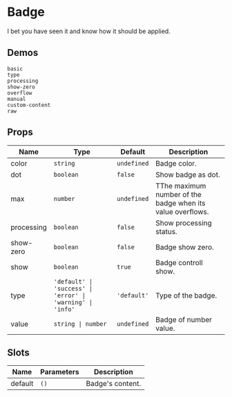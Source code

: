 # Badge

I bet you have seen it and know how it should be applied.

## Demos

```demo
basic
type
processing
show-zero
overflow
manual
custom-content
raw
```

## Props

| Name | Type | Default | Description |
| --- | --- | --- | --- |
| color | `string` | `undefined` | Badge color. |
| dot | `boolean` | `false` | Show badge as dot. |
| max | `number` | `undefined` | TThe maximum number of the badge when its value overflows. |
| processing | `boolean` | `false` | Show processing status. |
| show-zero | `boolean` | `false` | Badge show zero. |
| show | `boolean` | `true` | Badge controll show. |
| type | `'default' \| 'success' \| 'error' \| 'warning' \| 'info'` | `'default'` | Type of the badge. |
| value | `string \| number` | `undefined` | Badge of number value. |

## Slots

| Name    | Parameters | Description      |
| ------- | ---------- | ---------------- |
| default | `()`       | Badge's content. |

